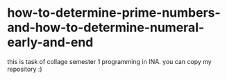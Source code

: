 # how-to-determine-prime-numbers-and-how-to-determine-numeral-early-and-end
this is task of collage semester 1 programming in INA. you can copy my repository :)
